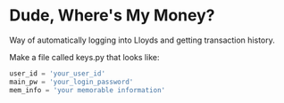 # Dude, Where's My Money?

Way of automatically logging into Lloyds and getting transaction history.

Make a file called keys.py that looks like:
```python
user_id = 'your_user_id'
main_pw = 'your_login_password'
mem_info = 'your memorable information'
```
